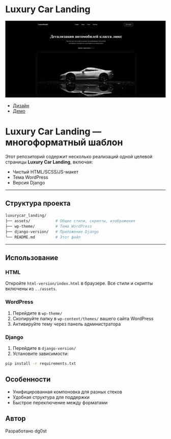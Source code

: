 # Luxury Car Landing

![Luxury Car](./assets/img/screenshot.png)

- [Дизайн](https://www.figma.com/design/YEuQIpkKqpy4m3olwAtd3v/Luxury-Car-Detailing-Landing-Page--Community-?node-id=2-139&t=tpUWEfg9TMW9uLps-1)
- [Демо](https://dg0st.github.io/luxurycar_landing)

# Luxury Car Landing — многоформатный шаблон

Этот репозиторий содержит несколько реализаций одной целевой страницы **Luxury Car Landing**, включая:

- Чистый HTML/SCSS/JS-макет
- Тема WordPress
- Версия Django

---

## Структура проекта

```bash
luxurycar_landing/
├── assets/           # Общие стили, скрипты, изображения
├── wp-theme/         # Тема WordPress
├── django-version/   # Приложение Django
└── README.md         # Этот файл
```

---

## Использование

### HTML

Откройте `html-version/index.html` в браузере. Все стили и скрипты включены из `../assets`.

### WordPress

1. Перейдите в `wp-theme/`
2. Скопируйте папку в `wp-content/themes/` вашего сайта WordPress
3. Активируйте тему через панель администратора

### Django

1. Перейдите в `django-version/`
2. Установите зависимости:

```bash
pip install -r requirements.txt

```

## Особенности

- Унифицированная компоновка для разных стеков
- Удобная структура для поддержки
- Быстрое переключение между форматами

## Автор

Разработано dg0st
